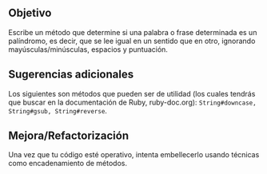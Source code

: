 ## Objetivo

Escribe un método que determine si una palabra o frase determinada es un palíndromo, es decir, que se lee igual en un sentido que en otro, ignorando mayúsculas/minúsculas, espacios y puntuación.

## Sugerencias adicionales

Los siguientes son métodos que pueden ser de utilidad (los cuales tendrás que buscar en la documentación de Ruby, ruby-doc.org): `String#downcase, String#gsub, String#reverse`.

## Mejora/Refactorización

Una vez que tu código esté operativo, intenta embellecerlo usando técnicas como encadenamiento de métodos.

